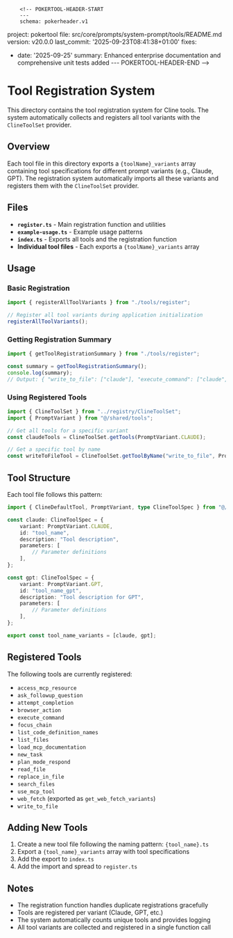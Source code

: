         <!-- POKERTOOL-HEADER-START
        ---
        schema: pokerheader.v1
project: pokertool
file: src/core/prompts/system-prompt/tools/README.md
version: v20.0.0
last_commit: '2025-09-23T08:41:38+01:00'
fixes:
- date: '2025-09-25'
  summary: Enhanced enterprise documentation and comprehensive unit tests added
        ---
        POKERTOOL-HEADER-END -->
# Tool Registration System

This directory contains the tool registration system for Cline tools. The system automatically collects and registers all tool variants with the `ClineToolSet` provider.

## Overview

Each tool file in this directory exports a `{toolName}_variants` array containing tool specifications for different prompt variants (e.g., Claude, GPT). The registration system automatically imports all these variants and registers them with the `ClineToolSet` provider.

## Files

- **`register.ts`** - Main registration function and utilities
- **`example-usage.ts`** - Example usage patterns
- **`index.ts`** - Exports all tools and the registration function
- **Individual tool files** - Each exports a `{toolName}_variants` array

## Usage

### Basic Registration

```typescript
import { registerAllToolVariants } from "./tools/register";

// Register all tool variants during application initialization
registerAllToolVariants();
```

### Getting Registration Summary

```typescript
import { getToolRegistrationSummary } from "./tools/register";

const summary = getToolRegistrationSummary();
console.log(summary);
// Output: { "write_to_file": ["claude"], "execute_command": ["claude", "gpt"], ... }
```

### Using Registered Tools

```typescript
import { ClineToolSet } from "../registry/ClineToolSet";
import { PromptVariant } from "@/shared/tools";

// Get all tools for a specific variant
const claudeTools = ClineToolSet.getTools(PromptVariant.CLAUDE);

// Get a specific tool by name
const writeToFileTool = ClineToolSet.getToolByName("write_to_file", PromptVariant.CLAUDE);
```

## Tool Structure

Each tool file follows this pattern:

```typescript
import { ClineDefaultTool, PromptVariant, type ClineToolSpec } from "@/shared/tools";

const claude: ClineToolSpec = {
    variant: PromptVariant.CLAUDE,
    id: "tool_name",
    description: "Tool description",
    parameters: [
        // Parameter definitions
    ],
};

const gpt: ClineToolSpec = {
    variant: PromptVariant.GPT,
    id: "tool_name_gpt",
    description: "Tool description for GPT",
    parameters: [
        // Parameter definitions
    ],
};

export const tool_name_variants = [claude, gpt];
```

## Registered Tools

The following tools are currently registered:

- `access_mcp_resource`
- `ask_followup_question`
- `attempt_completion`
- `browser_action`
- `execute_command`
- `focus_chain`
- `list_code_definition_names`
- `list_files`
- `load_mcp_documentation`
- `new_task`
- `plan_mode_respond`
- `read_file`
- `replace_in_file`
- `search_files`
- `use_mcp_tool`
- `web_fetch` (exported as `get_web_fetch_variants`)
- `write_to_file`

## Adding New Tools

1. Create a new tool file following the naming pattern: `{tool_name}.ts`
2. Export a `{tool_name}_variants` array with tool specifications
3. Add the export to `index.ts`
4. Add the import and spread to `register.ts`

## Notes

- The registration function handles duplicate registrations gracefully
- Tools are registered per variant (Claude, GPT, etc.)
- The system automatically counts unique tools and provides logging
- All tool variants are collected and registered in a single function call